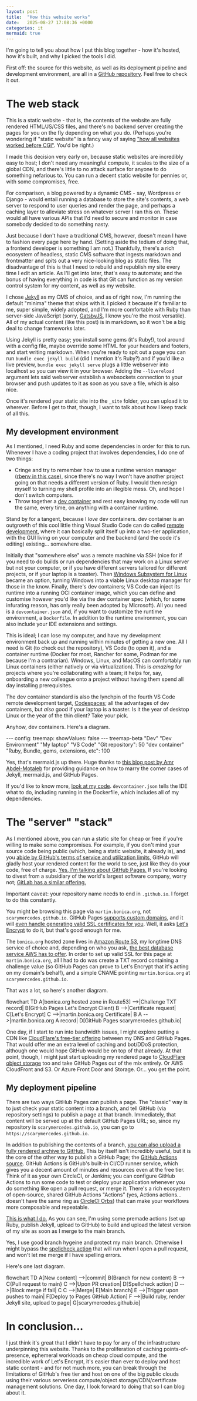 ```yaml
---
layout: post
title:  "How this website works"
date:   2025-08-27 17:08:36 +0000
categories: it
mermaid: true
---
```


I'm going to tell you about how I put this blog together - how it's hosted, how it's built, and why I picked the tools I did.

First off: the source for this website, as well as its deployment pipeline and development environment, are all in a [GitHub repository](https://github.com/scarymercedes/scarymercedes.github.io). Feel free to check it out.

# The web stack

This is a static website - that is, the contents of the website are fully rendered HTML/JS/CSS files, and there's no backend server creating the pages for you on the fly depending on what you do. (Perhaps you're wondering if "static website" is a fancy way of saying ["how all websites worked before CGI"](https://en.wikipedia.org/wiki/Common_Gateway_Interface). You'd be right.) 

I made this decision very early on, because static websites are incredibly easy to host; I don't need any meaningful compute, it scales to the size of a global CDN, and there's little to no attack surface for anyone to do something nefarious to. You can run a decent static website for pennies or, with some compromises, free.

For comparison, a blog powered by a dynamic CMS - say, Wordpress or Django - would entail running a database to store the site's contents, a web server to respond to user queries and render the page, and perhaps a caching layer to alleviate stress on whatever server I ran this on. These would all have various APIs that I'd need to secure and monitor in case somebody decided to do something nasty.

Just because I don't have a traditional CMS, however, doesn't mean I have to fashion every page here by hand. (Setting aside the tedium of doing that, a frontend developer is something I am not.) Thankfully, there's a rich ecosystem of headless, static CMS software that ingests markdown and frontmatter and spits out a very nice-looking blog as static files. The disadvantage of this is that I need to rebuild and republish my site every time I edit an article. As I'll get into later, that's easy to automate; and the bonus of having everything in code is that Git can function as my version control system for my content, as well as my website.

I chose [Jekyll](https://jekyllrb.com/) as my CMS of choice, and as of right now, I'm running the default "minima" theme that ships with it. I picked it because it's familiar to me, super simple, widely adopted, and I'm more comfortable with Ruby than server-side JavaScript (sorry, [GatsbyJS](https://www.gatsbyjs.com/), I know you're the most versatile). All of my actual content (like this post) is in markdown, so it won't be a big deal to change frameworks later.

Using Jekyll is pretty easy; you install some gems (it's Ruby!), tool around with a config file, maybe override some HTML for your headers and footers, and start writing markdown. When you're ready to spit out a page you can run `bundle exec jekyll build` (did I mention it's Ruby?) and if you'd like a live preview, `bundle exec jekyll serve` plugs a little webserver into localhost so you can view it in your browser. Adding the `--livereload` argument lets said webserver establish a websockets connection to your browser and push updates to it as soon as you save a file, which is also nice. 

Once it's rendered your static site into the `_site` folder, you can upload it to wherever. Before I get to that, though, I want to talk about how I keep track of all this.

## My development environment

As I mentioned, I need Ruby and some dependencies in order for this to run. Whenever I have a coding project that involves dependencies, I do one of two things:

- Cringe and try to remember how to use a runtime version manager ([rbenv in this case](https://github.com/rbenv/rbenv)), since there's no way I won't have another project going on that needs a different version of Ruby. I would then resign myself to turning my shell profile into an illegible mess. Oh, and hope I don't switch computers.
- Throw together a [dev container](https://containers.dev/) and rest easy knowing my code will run the same, every time, on anything with a container runtime.

Stand by for a tangent, because I *love* dev containers.
dev container is an outgrowth of this cool little thing Visual Studio Code can do called [remote development](https://code.visualstudio.com/docs/remote/remote-overview), where it can basically split itself up into a two-tier application, with the GUI living on your computer and the backend (and the code it's editing) existing... somewhere else. 

Initially that "somewhere else" was a remote machine via SSH (nice for if you need to do builds or run dependencies that may work on a Linux server but not your computer, or if you have different servers tailored for different projects, or if your laptop is a toaster). Then [Windows Subsystem for Linux](https://learn.microsoft.com/en-us/windows/wsl/install) became an option, turning Windows into a viable Linux desktop manager for those in the know. Finally, there's dev containers; VS Code can inject its runtime into a running OCI container image, which you can define and customise however you'd like via the dev container spec (which, for some infurating reason, has only really been adopted by Microsoft). All you need is a `devcontainer.json` and, if you want to customize the runtime environment, a `Dockerfile`. In addition to the runtime environment, you can also include your IDE extensions and settings.

This is ideal; I can lose my computer, and have my development environment back up and running within minutes of getting a new one. All I need is Git (to check out the repository), VS Code (to open it), and a container runtime (Docker for most, Rancher for some, Podman for me because I'm a contrarian). Windows, Linux, and MacOS can comfortably run Linux containers (either natively or via virtualization). This is *amazing* for projects where you're collaborating with a team; it helps for, say, onboarding a new colleague onto a project without having them spend all day installing prerequisites.

The dev container standard is also the lynchpin of the fourth VS Code remote development target, [Codespaces](https://github.com/features/codespaces); all the advantages of dev containers, but *also* good if your laptop is a toaster. Is it the year of desktop Linux or the year of the thin client? Take your pick.

Anyhow, dev containers. Here's a diagram.

<div class="mermaid">
---
config:
  treemap:
    showValues: false
---
treemap-beta "Dev"
"Dev Environment"
      "My laptop"
            "VS Code"
                  "Git repository": 50
                  "dev container"
                        "Ruby, Bundle, gems, extensions, etc": 100
</div>

Yes, that's mermaid.js up there. Huge thanks to [this blog post by Amr Abdel-Motaleb](https://amr-bash.github.io/docs/jekyll-diagram-with-mermaid/) for providing guidance on how to marry the corner cases of Jekyll, mermaid.js, and GitHub Pages.

If you'd like to know more, [look at my code](https://github.com/scarymercedes/scarymercedes.github.io/tree/main/.devcontainer). `devcontainer.json` tells the IDE what to do, including running in the Dockerfile, which includes all of my dependencies.

# The "server" "stack"

As I mentioned above, you can run a static site for cheap or free if you're willing to make some compromises. For example, if you don't mind your source code being public (which, being a static website, it already is), and you [abide by GitHub's terms of service and utilization limits](https://docs.github.com/en/pages/getting-started-with-github-pages/github-pages-limits), GitHub will gladly host your rendered content for the world to see, just like they do your code, free of charge. [Yes, I'm talking about GitHub Pages.](https://docs.github.com/en/pages/getting-started-with-github-pages/what-is-github-pages) If you're looking to divest from a subsidiary of the world's largest software company, worry not; [GitLab has a similar offering.](https://docs.gitlab.com/user/project/pages/introduction/)

Important caveat: your repository name needs to end in `.github.io`. I forget to do this constantly.

You might be browsing this page via `martin.bonica.org`, not `scarymercedes.github.io`. GitHub Pages [supports custom domains](https://docs.github.com/en/pages/configuring-a-custom-domain-for-your-github-pages-site/managing-a-custom-domain-for-your-github-pages-site), and it will [even handle generating valid SSL certificates for you](https://docs.github.com/en/pages/getting-started-with-github-pages/securing-your-github-pages-site-with-https). Well, it asks [Let's Encrypt](https://letsencrypt.org/how-it-works/) to do it, but that's good enough for me.

The `bonica.org` hosted zone lives in [Amazon Route 53](https://aws.amazon.com/route53/), my longtime DNS service of choice and, depending on who you ask, [the best database service AWS has to offer](https://www.lastweekinaws.com/blog/route-53-amazons-premier-database/). In order to set up valid SSL for this page at `martin.bonica.org`, all I had to do was create a TXT record containing a challenge value (so GitHub Pages can prove to Let's Encrypt that it's acting on my domain's behalf), and a simple CNAME pointing `martin.bonica.org` at `scarymercedes.github.io`.

That was a lot, so here's another diagram.

<div class="mermaid">
flowchart TD
    A[bonica.org hosted zone in Route53] -->|Challenge TXT record| B(GitHub Pages Let's Encrypt Client)
    B -->|Certificate request| C[Let's Encrypt]
    C -->|martin.bonica.org Certificate| B
    A -->|martin.bonica.org A record| D[GitHub Pages scarymercedes.github.io]
</div>

One day, if I start to run into bandwidth issues, I might explore putting a CDN like [CloudFlare's free-tier offering](https://www.cloudflare.com/plans/free/) between my DNS and GitHub Pages. That would offer me an extra level of caching and bot/DDoS protection, although one would hope GitHub would be on top of that already. At that point, though, I might just start uploading my rendered page to [CloudFlare object storage](https://www.cloudflare.com/developer-platform/products/r2/) too and take GitHub Pages out of the mix entirely. Or AWS CloudFront and S3. Or Azure Front Door and Storage. Or... you get the point.



## My deployment pipeline

There are two ways GitHub Pages can publish a page. The "classic" way is to just check your static content into a branch, and tell GitHub (via repository settings) to publish a page at that branch. Immediately, that content will be served up at the default GitHub Pages URL; so, since my repository is `scarymercedes.github.io`, you can go to `https://scarymercedes.github.io`.

In addition to publishing the contents of a branch, [you can also upload a fully rendered archive to GitHub.](https://github.com/scarymercedes/scarymercedes.github.io/tree/main/.devcontainer) This by itself isn't incredibly useful, but it is the core of the other way to publish a GitHub Page; the [GitHub Actions source](https://github.com/scarymercedes/scarymercedes.github.io/tree/main/.devcontainer). GitHub Actions is GitHub's built-in CI/CD runner service, which gives you a decent amount of minutes and resources even at the free tier. Think of it as your own CircleCI, or Jenkins; you can configure GitHub Actions to run some code to test or deploy your application whenever you do something like open a pull request, or merge it. There's a rich ecosystem of open-source, shared GitHub Actions "Actions" (yes, Actions actions... doesn't have the same ring as [CircleCI Orbs](https://circleci.com/orbs/)) that can make your workflows more composable and repeatable.

[This is what I do.](https://github.com/scarymercedes/scarymercedes.github.io/blob/main/.github/workflows/github-pages.yaml) As you can see, I'm using some premade actions (set up Ruby, publish Jekyll, upload to GitHub) to build and upload the latest version of my site as soon as I merge to the main branch.

Yes, I use good branch hygeine and protect my main branch. Otherwise I might bypass the [spellcheck action](https://github.com/scarymercedes/scarymercedes.github.io/blob/main/.github/workflows/spellcheck.yaml) that will run when I open a pull request, and won't let me merge if I have spelling errors.

Here's one last diagram.

<div class="mermaid">
flowchart TD
    A[New content] -->|commit| B(Branch for new content)
    B --> C{Pull request to main}
    C -->|Upon PR creation| D[Spellcheck action]
    D -->|Block merge if fail| C
    C -->|Merge| E[Main branch]
    E -->|Trigger upon pushes to main| F[Deploy to Pages GitHub Action]
    F -->|Build ruby, render Jekyll site, upload to page| G[scarymercedes.github.io]
</div>

# In conclusion...

I just think it's great that I didn't have to pay for any of the infrastructure underpinning this website. Thanks to the proliferation of caching points-of-presence, ephemeral workloads on cheap cloud compute, and the incredible work of Let's Encrypt, it's easier than ever to deploy and host static content - and for not much more, you can break through the limitations of GitHub's free tier and host on one of the big public clouds using their various serverless compute/object storage/CDN/certificate management solutions. One day, I look forward to doing that so I can blog about it.